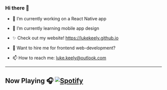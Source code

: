 ### Hi there 👋
<!--
**lukekeely/lukekeely** is a ✨ _special_ ✨ repository because its `README.md` (this file) appears on your GitHub profile.

Here are some ideas to get you started:
-->

- 🔭 I’m currently working on a React Native app
- 🌱 I’m currently learning mobile app design

- ✨ Check out my website! 
https://lukekeely.github.io

- 💬 Want to hire me for frontend web-development?
- 📫 How to reach me: luke.keely@outlook.com

---
Now Playing 🎧
[![Spotify](https://github-readme-remake.vercel.app/api/spotify)](https://open.spotify.com/user/lukekeely2004)
---
